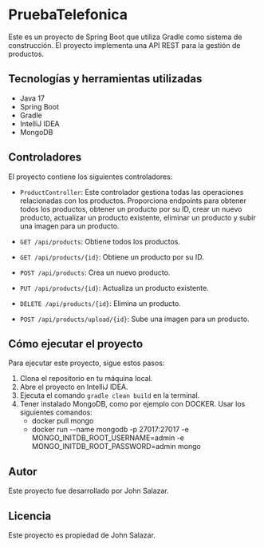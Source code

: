 # PruebaTelefonica

Este es un proyecto de Spring Boot que utiliza Gradle como sistema de construcción. El proyecto implementa una API REST para la gestión de productos.

## Tecnologías y herramientas utilizadas

- Java 17
- Spring Boot
- Gradle
- IntelliJ IDEA
- MongoDB

## Controladores

El proyecto contiene los siguientes controladores:

- `ProductController`: Este controlador gestiona todas las operaciones relacionadas con los productos. Proporciona endpoints para obtener todos los productos, obtener un producto por su ID, crear un nuevo producto, actualizar un producto existente, eliminar un producto y subir una imagen para un producto.

- `GET /api/products`: Obtiene todos los productos.
- `GET /api/products/{id}`: Obtiene un producto por su ID.
- `POST /api/products`: Crea un nuevo producto.
- `PUT /api/products/{id}`: Actualiza un producto existente.
- `DELETE /api/products/{id}`: Elimina un producto.
- `POST /api/products/upload/{id}`: Sube una imagen para un producto.

## Cómo ejecutar el proyecto

Para ejecutar este proyecto, sigue estos pasos:

1. Clona el repositorio en tu máquina local.
2. Abre el proyecto en IntelliJ IDEA.
3. Ejecuta el comando `gradle clean build` en la terminal.
4. Tener instalado MongoDB, como por ejemplo con DOCKER. Usar los siguientes comandos:
	- docker pull mongo
	- docker run --name mongodb -p 27017:27017 -e MONGO_INITDB_ROOT_USERNAME=admin -e MONGO_INITDB_ROOT_PASSWORD=admin mongo

## Autor

Este proyecto fue desarrollado por John Salazar.

## Licencia

Este proyecto es propiedad de John Salazar.
